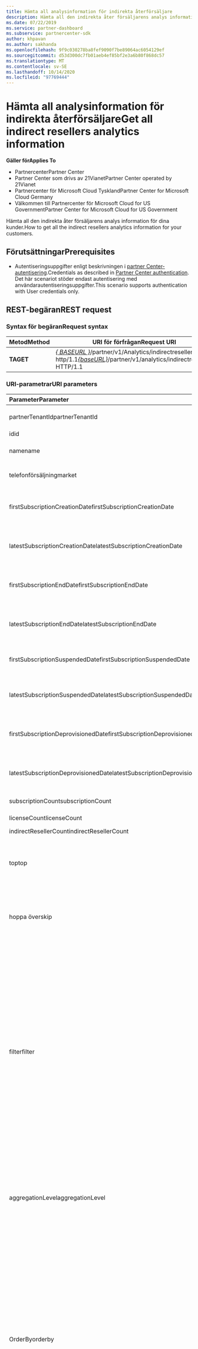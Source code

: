 ```yaml
---
title: Hämta all analysinformation för indirekta återförsäljare
description: Hämta all den indirekta åter försäljarens analys information.
ms.date: 07/22/2019
ms.service: partner-dashboard
ms.subservice: partnercenter-sdk
author: khpavan
ms.author: sakhanda
ms.openlocfilehash: 9f9c030278ba8fef9090f7be89064ac6054129ef
ms.sourcegitcommit: d53d300dc7fb01aeb4ef85bf2e3a6b80f868dc57
ms.translationtype: MT
ms.contentlocale: sv-SE
ms.lasthandoff: 10/14/2020
ms.locfileid: "97769444"
---
```

# <a name="get-all-indirect-resellers-analytics-information"></a><span data-ttu-id="fef04-103">Hämta all analysinformation för indirekta återförsäljare</span><span class="sxs-lookup"><span data-stu-id="fef04-103">Get all indirect resellers analytics information</span></span>

<span data-ttu-id="fef04-104">**Gäller för**</span><span class="sxs-lookup"><span data-stu-id="fef04-104">**Applies To**</span></span>

- <span data-ttu-id="fef04-105">Partnercenter</span><span class="sxs-lookup"><span data-stu-id="fef04-105">Partner Center</span></span>
- <span data-ttu-id="fef04-106">Partner Center som drivs av 21Vianet</span><span class="sxs-lookup"><span data-stu-id="fef04-106">Partner Center operated by 21Vianet</span></span>
- <span data-ttu-id="fef04-107">Partnercenter för Microsoft Cloud Tyskland</span><span class="sxs-lookup"><span data-stu-id="fef04-107">Partner Center for Microsoft Cloud Germany</span></span>
- <span data-ttu-id="fef04-108">Välkommen till Partnercenter för Microsoft Cloud for US Government</span><span class="sxs-lookup"><span data-stu-id="fef04-108">Partner Center for Microsoft Cloud for US Government</span></span>

<span data-ttu-id="fef04-109">Hämta all den indirekta åter försäljarens analys information för dina kunder.</span><span class="sxs-lookup"><span data-stu-id="fef04-109">How to get all the indirect resellers analytics information for your customers.</span></span>

## <a name="prerequisites"></a><span data-ttu-id="fef04-110">Förutsättningar</span><span class="sxs-lookup"><span data-stu-id="fef04-110">Prerequisites</span></span>

- <span data-ttu-id="fef04-111">Autentiseringsuppgifter enligt beskrivningen i [partner Center-autentisering](partner-center-authentication.md).</span><span class="sxs-lookup"><span data-stu-id="fef04-111">Credentials as described in [Partner Center authentication](partner-center-authentication.md).</span></span> <span data-ttu-id="fef04-112">Det här scenariot stöder endast autentisering med användarautentiseringsuppgifter.</span><span class="sxs-lookup"><span data-stu-id="fef04-112">This scenario supports authentication with User credentials only.</span></span>

## <a name="rest-request"></a><span data-ttu-id="fef04-113">REST-begäran</span><span class="sxs-lookup"><span data-stu-id="fef04-113">REST request</span></span>

### <a name="request-syntax"></a><span data-ttu-id="fef04-114">Syntax för begäran</span><span class="sxs-lookup"><span data-stu-id="fef04-114">Request syntax</span></span>

| <span data-ttu-id="fef04-115">Metod</span><span class="sxs-lookup"><span data-stu-id="fef04-115">Method</span></span>  | <span data-ttu-id="fef04-116">URI för förfrågan</span><span class="sxs-lookup"><span data-stu-id="fef04-116">Request URI</span></span> |
|---------|-------------|
| <span data-ttu-id="fef04-117">**TA**</span><span class="sxs-lookup"><span data-stu-id="fef04-117">**GET**</span></span> | <span data-ttu-id="fef04-118">[*\{ BASEURL \}*](partner-center-rest-urls.md)/partner/v1/Analytics/indirectresellers http/1.1</span><span class="sxs-lookup"><span data-stu-id="fef04-118">[*\{baseURL\}*](partner-center-rest-urls.md)/partner/v1/analytics/indirectresellers HTTP/1.1</span></span> |

### <a name="uri-parameters"></a><span data-ttu-id="fef04-119">URI-parametrar</span><span class="sxs-lookup"><span data-stu-id="fef04-119">URI parameters</span></span>

| <span data-ttu-id="fef04-120">Parameter</span><span class="sxs-lookup"><span data-stu-id="fef04-120">Parameter</span></span>                             | <span data-ttu-id="fef04-121">Typ</span><span class="sxs-lookup"><span data-stu-id="fef04-121">Type</span></span>     | <span data-ttu-id="fef04-122">Description</span><span class="sxs-lookup"><span data-stu-id="fef04-122">Description</span></span>                              |
|:--------------------------------------|:---------|:-----------------------------------------|
| <span data-ttu-id="fef04-123">partnerTenantId</span><span class="sxs-lookup"><span data-stu-id="fef04-123">partnerTenantId</span></span>                       | <span data-ttu-id="fef04-124">sträng</span><span class="sxs-lookup"><span data-stu-id="fef04-124">string</span></span>   | <span data-ttu-id="fef04-125">Klient-ID för den partner som du vill hämta indirekta data om åter försäljare för.</span><span class="sxs-lookup"><span data-stu-id="fef04-125">The Tenant ID of the partner for which you want to retrieve indirect resellers data.</span></span> |
| <span data-ttu-id="fef04-126">id</span><span class="sxs-lookup"><span data-stu-id="fef04-126">id</span></span>                                    | <span data-ttu-id="fef04-127">sträng</span><span class="sxs-lookup"><span data-stu-id="fef04-127">string</span></span>   | <span data-ttu-id="fef04-128">ID för indirekt åter försäljare</span><span class="sxs-lookup"><span data-stu-id="fef04-128">Indirect reseller ID</span></span>                                                                 |
| <span data-ttu-id="fef04-129">name</span><span class="sxs-lookup"><span data-stu-id="fef04-129">name</span></span>                                  | <span data-ttu-id="fef04-130">sträng</span><span class="sxs-lookup"><span data-stu-id="fef04-130">string</span></span>   | <span data-ttu-id="fef04-131">Namnet på den partner som du vill hämta data om indirekta åter försäljare för.</span><span class="sxs-lookup"><span data-stu-id="fef04-131">The Name of the partner for which you want to retrieve indirect resellers data.</span></span>      |
| <span data-ttu-id="fef04-132">telefonförsäljning</span><span class="sxs-lookup"><span data-stu-id="fef04-132">market</span></span>                                | <span data-ttu-id="fef04-133">sträng</span><span class="sxs-lookup"><span data-stu-id="fef04-133">string</span></span>   | <span data-ttu-id="fef04-134">Marknaden för den partner som du vill hämta data om indirekta åter försäljare för.</span><span class="sxs-lookup"><span data-stu-id="fef04-134">The Market of the partner for which you want to retrieve indirect resellers data.</span></span>    |
| <span data-ttu-id="fef04-135">firstSubscriptionCreationDate</span><span class="sxs-lookup"><span data-stu-id="fef04-135">firstSubscriptionCreationDate</span></span>         | <span data-ttu-id="fef04-136">sträng i UTC-datum/tid-format</span><span class="sxs-lookup"><span data-stu-id="fef04-136">string in UTC date time format</span></span>  | <span data-ttu-id="fef04-137">Skapande datumet för den första prenumerationen som du vill hämta indirekta åter försäljar data från.</span><span class="sxs-lookup"><span data-stu-id="fef04-137">The creation date of the first subscription based on which you want to retrieve indirect resellers data.</span></span>  |
| <span data-ttu-id="fef04-138">latestSubscriptionCreationDate</span><span class="sxs-lookup"><span data-stu-id="fef04-138">latestSubscriptionCreationDate</span></span>        | <span data-ttu-id="fef04-139">sträng i UTC-datum/tid-format</span><span class="sxs-lookup"><span data-stu-id="fef04-139">string in UTC date time format</span></span>  | <span data-ttu-id="fef04-140">Skapande datumet för den senaste prenumerationen.</span><span class="sxs-lookup"><span data-stu-id="fef04-140">The creation date of the latest subscription.</span></span>                 |
| <span data-ttu-id="fef04-141">firstSubscriptionEndDate</span><span class="sxs-lookup"><span data-stu-id="fef04-141">firstSubscriptionEndDate</span></span>              | <span data-ttu-id="fef04-142">sträng i UTC-datum/tid-format</span><span class="sxs-lookup"><span data-stu-id="fef04-142">string in UTC date time format</span></span>  | <span data-ttu-id="fef04-143">Första gången en prenumeration avslutades.</span><span class="sxs-lookup"><span data-stu-id="fef04-143">First time any subscription was ended.</span></span>                        |
| <span data-ttu-id="fef04-144">latestSubscriptionEndDate</span><span class="sxs-lookup"><span data-stu-id="fef04-144">latestSubscriptionEndDate</span></span>             | <span data-ttu-id="fef04-145">sträng i UTC-datum/tid-format</span><span class="sxs-lookup"><span data-stu-id="fef04-145">string in UTC date time format</span></span>  | <span data-ttu-id="fef04-146">Senaste datum när en prenumeration avslutades.</span><span class="sxs-lookup"><span data-stu-id="fef04-146">Latest date when any subscription was ended.</span></span>                  |
| <span data-ttu-id="fef04-147">firstSubscriptionSuspendedDate</span><span class="sxs-lookup"><span data-stu-id="fef04-147">firstSubscriptionSuspendedDate</span></span>        | <span data-ttu-id="fef04-148">sträng i UTC-datum/tid</span><span class="sxs-lookup"><span data-stu-id="fef04-148">string in UTC date time</span></span>         | <span data-ttu-id="fef04-149">Första gången en prenumeration pausades.</span><span class="sxs-lookup"><span data-stu-id="fef04-149">First time any subscription was suspended.</span></span>                    |
| <span data-ttu-id="fef04-150">latestSubscriptionSuspendedDate</span><span class="sxs-lookup"><span data-stu-id="fef04-150">latestSubscriptionSuspendedDate</span></span>       | <span data-ttu-id="fef04-151">sträng i UTC-datum/tid-format</span><span class="sxs-lookup"><span data-stu-id="fef04-151">string in UTC date time format</span></span>  | <span data-ttu-id="fef04-152">Senaste datum när en prenumeration pausades.</span><span class="sxs-lookup"><span data-stu-id="fef04-152">Latest date when any subscription was suspended.</span></span>              |
| <span data-ttu-id="fef04-153">firstSubscriptionDeprovisionedDate</span><span class="sxs-lookup"><span data-stu-id="fef04-153">firstSubscriptionDeprovisionedDate</span></span>    | <span data-ttu-id="fef04-154">sträng i UTC-datum/tid-format</span><span class="sxs-lookup"><span data-stu-id="fef04-154">string in UTC date time format</span></span>  | <span data-ttu-id="fef04-155">Första gången en prenumeration har avetablerats.</span><span class="sxs-lookup"><span data-stu-id="fef04-155">First time any subscription was deprovisioned.</span></span>                |
| <span data-ttu-id="fef04-156">latestSubscriptionDeprovisionedDate</span><span class="sxs-lookup"><span data-stu-id="fef04-156">latestSubscriptionDeprovisionedDate</span></span>   | <span data-ttu-id="fef04-157">sträng i UTC-datum/tid-format</span><span class="sxs-lookup"><span data-stu-id="fef04-157">string in UTC date time format</span></span>  | <span data-ttu-id="fef04-158">Senaste datum när en prenumeration har avetablerats.</span><span class="sxs-lookup"><span data-stu-id="fef04-158">Latest date when any subscription was deprovisioned.</span></span>          |
| <span data-ttu-id="fef04-159">subscriptionCount</span><span class="sxs-lookup"><span data-stu-id="fef04-159">subscriptionCount</span></span>                     | <span data-ttu-id="fef04-160">double</span><span class="sxs-lookup"><span data-stu-id="fef04-160">double</span></span>   | <span data-ttu-id="fef04-161">Prenumerations antal för alla mervärdes åter försäljare</span><span class="sxs-lookup"><span data-stu-id="fef04-161">Subscription count for all value added resellers</span></span>                                     |
| <span data-ttu-id="fef04-162">licenseCount</span><span class="sxs-lookup"><span data-stu-id="fef04-162">licenseCount</span></span>                          | <span data-ttu-id="fef04-163">double</span><span class="sxs-lookup"><span data-stu-id="fef04-163">double</span></span>   | <span data-ttu-id="fef04-164">Licens antal för alla mervärdes åter försäljare.</span><span class="sxs-lookup"><span data-stu-id="fef04-164">License count for all value added resellers.</span></span>                                         |
| <span data-ttu-id="fef04-165">indirectResellerCount</span><span class="sxs-lookup"><span data-stu-id="fef04-165">indirectResellerCount</span></span>                 | <span data-ttu-id="fef04-166">double</span><span class="sxs-lookup"><span data-stu-id="fef04-166">double</span></span>   | <span data-ttu-id="fef04-167">Antal indirekta åter försäljare</span><span class="sxs-lookup"><span data-stu-id="fef04-167">Indirect resellers count</span></span>                                                             |
|  <span data-ttu-id="fef04-168">top</span><span class="sxs-lookup"><span data-stu-id="fef04-168">top</span></span>                                  | <span data-ttu-id="fef04-169">sträng</span><span class="sxs-lookup"><span data-stu-id="fef04-169">string</span></span>   | <span data-ttu-id="fef04-170">Det antal rader med data som ska returneras i begäran.</span><span class="sxs-lookup"><span data-stu-id="fef04-170">The number of rows of data to return in the request.</span></span> <span data-ttu-id="fef04-171">Det maximala värdet och standardvärdet om det inte anges är 10000.</span><span class="sxs-lookup"><span data-stu-id="fef04-171">The maximum value and the default value if not specified is 10000.</span></span> <span data-ttu-id="fef04-172">Om det finns fler rader i frågan, innehåller svars texten en nästa länk som du kan använda för att begära nästa sida med data.</span><span class="sxs-lookup"><span data-stu-id="fef04-172">If there are more rows in the query, the response body includes a next link that you can use to request the next page of data.</span></span>  |
| <span data-ttu-id="fef04-173">hoppa över</span><span class="sxs-lookup"><span data-stu-id="fef04-173">skip</span></span>                                  | <span data-ttu-id="fef04-174">int</span><span class="sxs-lookup"><span data-stu-id="fef04-174">int</span></span>      | <span data-ttu-id="fef04-175">Antalet rader som ska hoppas över i frågan.</span><span class="sxs-lookup"><span data-stu-id="fef04-175">The number of rows to skip in the query.</span></span> <span data-ttu-id="fef04-176">Använd den här parametern för att växla mellan stora data mängder.</span><span class="sxs-lookup"><span data-stu-id="fef04-176">Use this parameter to page through large data sets.</span></span> <span data-ttu-id="fef04-177">Hämtar till exempel **`top=10000 and skip=0`** de första 10000 raderna med data, **`top=10000 and skip=10000`** hämtar nästa 10000 rader med data och så vidare.</span><span class="sxs-lookup"><span data-stu-id="fef04-177">For example, **`top=10000 and skip=0`** retrieves the first 10000 rows of data, **`top=10000 and skip=10000`** retrieves the next 10000 rows of data, and so on.</span></span>              |
| <span data-ttu-id="fef04-178">filter</span><span class="sxs-lookup"><span data-stu-id="fef04-178">filter</span></span>                                | <span data-ttu-id="fef04-179">sträng</span><span class="sxs-lookup"><span data-stu-id="fef04-179">string</span></span>   | <span data-ttu-id="fef04-180">*Filter* parametern för begäran innehåller en eller flera instruktioner som filtrerar raderna i svaret.</span><span class="sxs-lookup"><span data-stu-id="fef04-180">The *filter* parameter of the request contains one or more statements that filter the rows in the response.</span></span> <span data-ttu-id="fef04-181">Varje instruktion innehåller ett fält och ett värde som är associerat **`eq`** med **`ne`** operatorerna or och som kan kombineras med hjälp av **`and`** eller **`or`** .</span><span class="sxs-lookup"><span data-stu-id="fef04-181">Each statement contains a field and value that are associated with the **`eq`** or **`ne`** operators, and statements can be combined using **`and`** or **`or`**.</span></span> <span data-ttu-id="fef04-182">Du kan ange följande fält:</span><span class="sxs-lookup"><span data-stu-id="fef04-182">You can specify the following fields:</span></span><br/><br/>     <span data-ttu-id="fef04-183">*partnerTenantId*</span><span class="sxs-lookup"><span data-stu-id="fef04-183">*partnerTenantId*</span></span><br/> <span data-ttu-id="fef04-184">*id*</span><span class="sxs-lookup"><span data-stu-id="fef04-184">*id*</span></span><br/> <span data-ttu-id="fef04-185">*Namn*</span><span class="sxs-lookup"><span data-stu-id="fef04-185">*Name*</span></span><br/>                <span data-ttu-id="fef04-186">*telefonförsäljning*</span><span class="sxs-lookup"><span data-stu-id="fef04-186">*market*</span></span><br/> <span data-ttu-id="fef04-187">*firstSubscriptionCreationDate*</span><span class="sxs-lookup"><span data-stu-id="fef04-187">*firstSubscriptionCreationDate*</span></span><br/> <span data-ttu-id="fef04-188">*latestSubscriptionCreationDate*</span><span class="sxs-lookup"><span data-stu-id="fef04-188">*latestSubscriptionCreationDate*</span></span><br/>                <span data-ttu-id="fef04-189">*firstSubscriptionEndDate*</span><span class="sxs-lookup"><span data-stu-id="fef04-189">*firstSubscriptionEndDate*</span></span><br/>                <span data-ttu-id="fef04-190">*latestSubscriptionEndDate*</span><span class="sxs-lookup"><span data-stu-id="fef04-190">*latestSubscriptionEndDate*</span></span><br/>                <span data-ttu-id="fef04-191">*firstSubscriptionSuspendedDate*</span><span class="sxs-lookup"><span data-stu-id="fef04-191">*firstSubscriptionSuspendedDate*</span></span><br/>                <span data-ttu-id="fef04-192">*latestSubscriptionSuspendedDate*</span><span class="sxs-lookup"><span data-stu-id="fef04-192">*latestSubscriptionSuspendedDate*</span></span><br/>                <span data-ttu-id="fef04-193">*firstSubscriptionDeprovisionedDate*</span><span class="sxs-lookup"><span data-stu-id="fef04-193">*firstSubscriptionDeprovisionedDate*</span></span><br/>                <span data-ttu-id="fef04-194">*latestSubscriptionDeprovisionedDate*</span><span class="sxs-lookup"><span data-stu-id="fef04-194">*latestSubscriptionDeprovisionedDate*</span></span><br/><br/>         <span data-ttu-id="fef04-195">**Exempel:**</span><span class="sxs-lookup"><span data-stu-id="fef04-195">**Example:**</span></span><br/>              `.../indirectresellers?filter=market eq 'US'`<br/><br/>            <span data-ttu-id="fef04-196">**Exempel:**</span><span class="sxs-lookup"><span data-stu-id="fef04-196">**Example:**</span></span><br/>                `.../indirectresellers?filter=market eq 'US' or (firstSubscriptionCreationDate le cast('2018-01-01',Edm.DateTimeOffset) and firstSubscriptionCreationDate le cast('2018-04-01',Edm.DateTimeOffset))` |              
| <span data-ttu-id="fef04-197">aggregationLevel</span><span class="sxs-lookup"><span data-stu-id="fef04-197">aggregationLevel</span></span>                     | <span data-ttu-id="fef04-198">sträng</span><span class="sxs-lookup"><span data-stu-id="fef04-198">string</span></span>    | <span data-ttu-id="fef04-199">Anger det tidsintervall som aggregerade data ska hämtas från.</span><span class="sxs-lookup"><span data-stu-id="fef04-199">Specifies the time range for which to retrieve aggregate data.</span></span> <span data-ttu-id="fef04-200">Kan vara en av följande strängar: &quot; dag &quot; , &quot; vecka &quot; eller &quot; månad &quot; .</span><span class="sxs-lookup"><span data-stu-id="fef04-200">Can be one of the following strings: &quot;day&quot;, &quot;week&quot;, or &quot;month&quot;.</span></span> <span data-ttu-id="fef04-201">Om inget anges är standardvärdet &quot; dag &quot; .</span><span class="sxs-lookup"><span data-stu-id="fef04-201">If unspecified, the default is &quot;day&quot;.</span></span><br/><br/>                                 <span data-ttu-id="fef04-202">`aggregationLevel` stöds inte utan en `aggregationLevel` .</span><span class="sxs-lookup"><span data-stu-id="fef04-202">`aggregationLevel` isn't supported without a `aggregationLevel`.</span></span> <span data-ttu-id="fef04-203">`aggregationLevel` gäller för alla **datefields** som finns i `aggregationLevel`</span><span class="sxs-lookup"><span data-stu-id="fef04-203">`aggregationLevel` applies to all **datefields** present in the `aggregationLevel`</span></span>                         |
| <span data-ttu-id="fef04-204">OrderBy</span><span class="sxs-lookup"><span data-stu-id="fef04-204">orderby</span></span>                              | <span data-ttu-id="fef04-205">sträng</span><span class="sxs-lookup"><span data-stu-id="fef04-205">string</span></span>    | <span data-ttu-id="fef04-206">En instruktion som ordnar resultat data värden för varje installation.</span><span class="sxs-lookup"><span data-stu-id="fef04-206">A statement that orders the result data values for each install.</span></span> <span data-ttu-id="fef04-207">Syntax: `...&orderby=field[order],field [order],...`.</span><span class="sxs-lookup"><span data-stu-id="fef04-207">The syntax is `...&orderby=field[order],field [order],...`.</span></span> <span data-ttu-id="fef04-208">Fält parametern kan vara en av följande strängar:</span><span class="sxs-lookup"><span data-stu-id="fef04-208">The field parameter can be one of the following strings:</span></span><br/><br/>                <span data-ttu-id="fef04-209">&quot;partnerTenantId&quot;</span><span class="sxs-lookup"><span data-stu-id="fef04-209">&quot;partnerTenantId&quot;</span></span><br/>                <span data-ttu-id="fef04-210">&quot;id&quot;</span><span class="sxs-lookup"><span data-stu-id="fef04-210">&quot;id&quot;</span></span><br/>                <span data-ttu-id="fef04-211">&quot;Namn&quot;</span><span class="sxs-lookup"><span data-stu-id="fef04-211">&quot;name&quot;</span></span><br/>                <span data-ttu-id="fef04-212">&quot;telefonförsäljning&quot;</span><span class="sxs-lookup"><span data-stu-id="fef04-212">&quot;market&quot;</span></span><br/>                <span data-ttu-id="fef04-213">&quot;firstSubscriptionCreationDate&quot;</span><span class="sxs-lookup"><span data-stu-id="fef04-213">&quot;firstSubscriptionCreationDate&quot;</span></span><br/>               <span data-ttu-id="fef04-214">&quot;latestSubscriptionCreationDate&quot;</span><span class="sxs-lookup"><span data-stu-id="fef04-214">&quot;latestSubscriptionCreationDate&quot;</span></span><br/>                <span data-ttu-id="fef04-215">&quot;firstSubscriptionEndDate&quot;</span><span class="sxs-lookup"><span data-stu-id="fef04-215">&quot;firstSubscriptionEndDate&quot;</span></span><br/>               <span data-ttu-id="fef04-216">&quot;latestSubscriptionEndDate&quot;</span><span class="sxs-lookup"><span data-stu-id="fef04-216">&quot;latestSubscriptionEndDate&quot;</span></span><br/>                <span data-ttu-id="fef04-217">&quot;firstSubscriptionSuspendedDate&quot;</span><span class="sxs-lookup"><span data-stu-id="fef04-217">&quot;firstSubscriptionSuspendedDate&quot;</span></span><br/>                <span data-ttu-id="fef04-218">&quot;latestSubscriptionSuspendedDate&quot;</span><span class="sxs-lookup"><span data-stu-id="fef04-218">&quot;latestSubscriptionSuspendedDate&quot;</span></span><br/>               <span data-ttu-id="fef04-219">&quot;firstSubscriptionDeprovisionedDate&quot;</span><span class="sxs-lookup"><span data-stu-id="fef04-219">&quot;firstSubscriptionDeprovisionedDate&quot;</span></span><br/>                <span data-ttu-id="fef04-220">&quot;latestSubscriptionDeprovisionedDate&quot;</span><span class="sxs-lookup"><span data-stu-id="fef04-220">&quot;latestSubscriptionDeprovisionedDate&quot;</span></span><br/>                <span data-ttu-id="fef04-221">&quot;subscriptionCount&quot;</span><span class="sxs-lookup"><span data-stu-id="fef04-221">&quot;subscriptionCount&quot;</span></span><br/>                <span data-ttu-id="fef04-222">&quot;licenseCount&quot;</span><span class="sxs-lookup"><span data-stu-id="fef04-222">&quot;licenseCount&quot;</span></span><br/><br/>   <span data-ttu-id="fef04-223">*Sorterings* parametern är valfri och kan vara `asc` eller `desc` ; för att ange stigande eller fallande ordning för varje fält.</span><span class="sxs-lookup"><span data-stu-id="fef04-223">The *order* parameter is optional, and can be `asc` or `desc`; to specify ascending or descending order for each field.</span></span> <span data-ttu-id="fef04-224">Standardvärdet är `asc`.</span><span class="sxs-lookup"><span data-stu-id="fef04-224">The default is `asc`.</span></span><br/><br/>    <span data-ttu-id="fef04-225">**Exempel:**</span><span class="sxs-lookup"><span data-stu-id="fef04-225">**Example:**</span></span><br/>                `...&orderby=market,subscriptionCount`                                       |                   
| <span data-ttu-id="fef04-226">groupby</span><span class="sxs-lookup"><span data-stu-id="fef04-226">groupby</span></span>                              | <span data-ttu-id="fef04-227">sträng</span><span class="sxs-lookup"><span data-stu-id="fef04-227">string</span></span>    | <span data-ttu-id="fef04-228">En instruktion som endast tillämpar data agg regering på de angivna fälten.</span><span class="sxs-lookup"><span data-stu-id="fef04-228">A statement that applies data aggregation only to the specified fields.</span></span> <span data-ttu-id="fef04-229">Du kan ange följande fält:</span><span class="sxs-lookup"><span data-stu-id="fef04-229">You can specify the following fields:</span></span><br/><br/>         <span data-ttu-id="fef04-230">*partnerTenantId*</span><span class="sxs-lookup"><span data-stu-id="fef04-230">*partnerTenantId*</span></span><br/>    <span data-ttu-id="fef04-231">*id*</span><span class="sxs-lookup"><span data-stu-id="fef04-231">*id*</span></span><br/>               <span data-ttu-id="fef04-232">*Namn*</span><span class="sxs-lookup"><span data-stu-id="fef04-232">*Name*</span></span><br/>                <span data-ttu-id="fef04-233">*telefonförsäljning*</span><span class="sxs-lookup"><span data-stu-id="fef04-233">*market*</span></span><br/>                <span data-ttu-id="fef04-234">*firstSubscriptionCreationDate*</span><span class="sxs-lookup"><span data-stu-id="fef04-234">*firstSubscriptionCreationDate*</span></span><br/>                <span data-ttu-id="fef04-235">*latestSubscriptionCreationDate*</span><span class="sxs-lookup"><span data-stu-id="fef04-235">*latestSubscriptionCreationDate*</span></span><br/>                <span data-ttu-id="fef04-236">*firstSubscriptionEndDate*</span><span class="sxs-lookup"><span data-stu-id="fef04-236">*firstSubscriptionEndDate*</span></span><br/>                <span data-ttu-id="fef04-237">*latestSubscriptionEndDate*</span><span class="sxs-lookup"><span data-stu-id="fef04-237">*latestSubscriptionEndDate*</span></span><br/>                <span data-ttu-id="fef04-238">*firstSubscriptionSuspendedDate*</span><span class="sxs-lookup"><span data-stu-id="fef04-238">*firstSubscriptionSuspendedDate*</span></span><br/>                <span data-ttu-id="fef04-239">*latestSubscriptionSuspendedDate*</span><span class="sxs-lookup"><span data-stu-id="fef04-239">*latestSubscriptionSuspendedDate*</span></span><br/>                <span data-ttu-id="fef04-240">*firstSubscriptionDeprovisionedDate*</span><span class="sxs-lookup"><span data-stu-id="fef04-240">*firstSubscriptionDeprovisionedDate*</span></span><br/>                <span data-ttu-id="fef04-241">*latestSubscriptionDeprovisionedDate*</span><span class="sxs-lookup"><span data-stu-id="fef04-241">*latestSubscriptionDeprovisionedDate*</span></span><br/><br/>                 <span data-ttu-id="fef04-242">De data rader som returneras innehåller fälten som anges i `groupby` -satsen och följande fält:</span><span class="sxs-lookup"><span data-stu-id="fef04-242">The data rows returned contain the fields specified in the `groupby` clause, and the following fields:</span></span><br/><br/>            <span data-ttu-id="fef04-243">*indirectResellerCount*</span><span class="sxs-lookup"><span data-stu-id="fef04-243">*indirectResellerCount*</span></span><br/>                <span data-ttu-id="fef04-244">*licenseCount*</span><span class="sxs-lookup"><span data-stu-id="fef04-244">*licenseCount*</span></span><br/>                <span data-ttu-id="fef04-245">*subscriptionCount*</span><span class="sxs-lookup"><span data-stu-id="fef04-245">*subscriptionCount*</span></span><br/><br/>            <span data-ttu-id="fef04-246">`groupby`Parametern kan användas med `aggregationLevel` parametern.</span><span class="sxs-lookup"><span data-stu-id="fef04-246">The `groupby` parameter can be used with the `aggregationLevel` parameter.</span></span><br/><br/>            <span data-ttu-id="fef04-247">**Exempel:**</span><span class="sxs-lookup"><span data-stu-id="fef04-247">**Example:**</span></span></br>               `...&groupby=ageGroup,market&aggregationLevel=week`                         |

### <a name="request-headers"></a><span data-ttu-id="fef04-248">Begärandehuvuden</span><span class="sxs-lookup"><span data-stu-id="fef04-248">Request headers</span></span>

<span data-ttu-id="fef04-249">Mer information finns i [partner Center rest-rubriker](headers.md).</span><span class="sxs-lookup"><span data-stu-id="fef04-249">For more information, see [Partner Center REST headers](headers.md).</span></span>

### <a name="request-body"></a><span data-ttu-id="fef04-250">Begärandetext</span><span class="sxs-lookup"><span data-stu-id="fef04-250">Request body</span></span>

<span data-ttu-id="fef04-251">Inga.</span><span class="sxs-lookup"><span data-stu-id="fef04-251">None.</span></span>

### <a name="request-example"></a><span data-ttu-id="fef04-252">Exempel på begäran</span><span class="sxs-lookup"><span data-stu-id="fef04-252">Request example</span></span>

```http
GET https://api.partnercenter.microsoft.com/partner/v1/analytics/indirectresellers HTTP 1.1
Authorization: Bearer <token>
Accept: application/json
Content-Type: application/json
Content-Length: 0
```

## <a name="rest-response"></a><span data-ttu-id="fef04-253">REST-svar</span><span class="sxs-lookup"><span data-stu-id="fef04-253">REST response</span></span>

<span data-ttu-id="fef04-254">Om det lyckas innehåller svars texten en samling [indirekta åter försäljares](partner-center-analytics-resources.md#csp-program-indirect-resellers-analytics) resurser.</span><span class="sxs-lookup"><span data-stu-id="fef04-254">If successful, the response body contains a collection of [indirect resellers](partner-center-analytics-resources.md#csp-program-indirect-resellers-analytics) resources.</span></span>

### <a name="response-success-and-error-codes"></a><span data-ttu-id="fef04-255">Slutförda svar och felkoder</span><span class="sxs-lookup"><span data-stu-id="fef04-255">Response success and error codes</span></span>

<span data-ttu-id="fef04-256">Varje svar levereras med en HTTP-statuskod som indikerar lyckad eller misslyckad och ytterligare felsöknings information.</span><span class="sxs-lookup"><span data-stu-id="fef04-256">Each response comes with an HTTP status code that indicates success or failure and additional debugging information.</span></span> <span data-ttu-id="fef04-257">Använd ett verktyg för nätverks spårning för att läsa den här koden, fel typen och ytterligare parametrar.</span><span class="sxs-lookup"><span data-stu-id="fef04-257">Use a network trace tool to read this code, error type, and additional parameters.</span></span> <span data-ttu-id="fef04-258">En fullständig lista finns i [felkoder](error-codes.md).</span><span class="sxs-lookup"><span data-stu-id="fef04-258">For the full list, see [Error Codes](error-codes.md).</span></span>

### <a name="response-example"></a><span data-ttu-id="fef04-259">Exempel på svar</span><span class="sxs-lookup"><span data-stu-id="fef04-259">Response example</span></span>

```http
{
    "partnerTenantId": "AAAAAAAA-BBBB-CCCC-DDDD-EEEEEEEEEEEE",
    "id": "1111111",
    "name": "RESELLER NAME",
    "market": "US",
    "firstSubscriptionCreationDate": "2016-10-18T19:16:25.107",
    "latestSubscriptionCreationDate": "2016-10-18T19:16:25.107",
    "firstSubscriptionEndDate": "2018-11-07T00:00:00",
    "latestSubscriptionEndDate": "2018-11-07T00:00:00",
    "firstSubscriptionSuspendedDate": "0001-01-01T00:00:00",
    "latestSubscriptionSuspendedDate": "0001-01-01T00:00:00",
    "firstSubscriptionDeprovisionedDate": "0001-01-01T00:00:00",
    "latestSubscriptionDeprovisionedEndDate": "0001-01-01T00:00:00",
    "subscriptionCount": 10,
    "licenseCount": 20
}
```

## <a name="see-also"></a><span data-ttu-id="fef04-260">Se även</span><span class="sxs-lookup"><span data-stu-id="fef04-260">See also</span></span>

- [<span data-ttu-id="fef04-261">Partnercenter-analys – resurser</span><span class="sxs-lookup"><span data-stu-id="fef04-261">Partner Center Analytics - Resources</span></span>](partner-center-analytics-resources.md)
